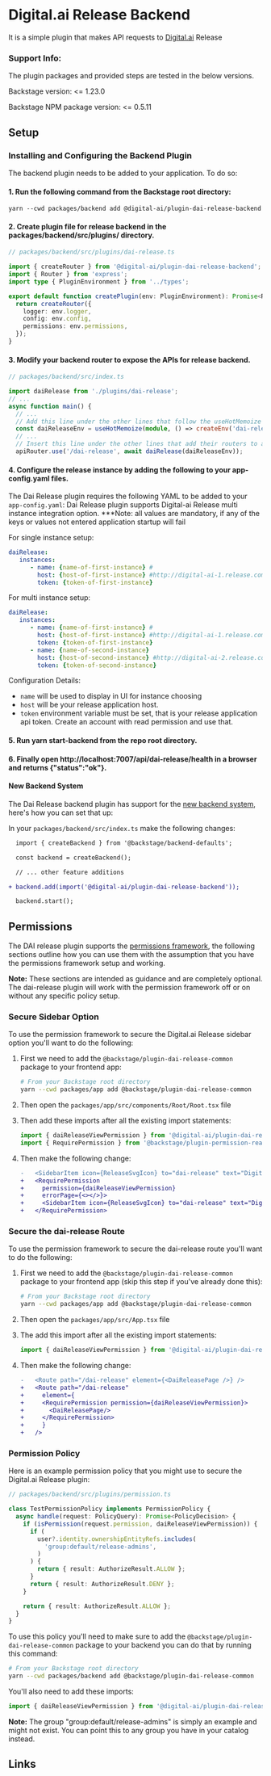 # Digital.ai Release Backend

It is a simple plugin that makes API requests to [Digital.ai](https://digital.ai/products/release/) Release

### Support Info:

The plugin packages and provided steps are tested in the below versions.

Backstage version: <= 1.23.0

Backstage NPM package version: <= 0.5.11

## Setup

### Installing and Configuring the Backend Plugin

The backend plugin needs to be added to your application. To do so:

#### 1. Run the following command from the Backstage root directory:

```shell
yarn --cwd packages/backend add @digital-ai/plugin-dai-release-backend
```

#### 2. Create plugin file for release backend in the packages/backend/src/plugins/ directory.

```ts
// packages/backend/src/plugins/dai-release.ts

import { createRouter } from '@digital-ai/plugin-dai-release-backend';
import { Router } from 'express';
import type { PluginEnvironment } from '../types';

export default function createPlugin(env: PluginEnvironment): Promise<Router> {
  return createRouter({
    logger: env.logger,
    config: env.config,
    permissions: env.permissions,
  });
}
```

#### 3. Modify your backend router to expose the APIs for release backend.

```ts
// packages/backend/src/index.ts

import daiRelease from './plugins/dai-release';
// ...
async function main() {
  // ...
  // Add this line under the other lines that follow the useHotMemoize pattern
  const daiReleaseEnv = useHotMemoize(module, () => createEnv('dai-release'));
  // ...
  // Insert this line under the other lines that add their routers to apiRouter in the same way
  apiRouter.use('/dai-release', await daiRelease(daiReleaseEnv));
```

#### 4. Configure the release instance by adding the following to your app-config.yaml files.

The Dai Release plugin requires the following YAML to be added to your `app-config.yaml`:
Dai Release plugin supports Digital-ai Release multi instance integration option.
***Note: all values are mandatory, if any of the keys or values not entered application startup will fail

For single instance setup:
```yaml
daiRelease:
   instances:
      - name: {name-of-first-instance} #
        host: {host-of-first-instance} #http://digital-ai-1.release.com:4516
        token: {token-of-first-instance}
```
For multi instance setup:
```yaml
daiRelease:
   instances:
      - name: {name-of-first-instance} #
        host: {host-of-first-instance} #http://digital-ai-1.release.com:4516
        token: {token-of-first-instance}
      - name: {name-of-second-instance}
        host: {host-of-second-instance} #http://digital-ai-2.release.com:4516
        token: {token-of-second-instance}
```

Configuration Details:

- `name` will be used to display in UI for instance choosing
- `host` will be your release application host.
- `token` environment variable must be set, that is your release application api token. Create an account with read permission and use that.

#### 5. Run yarn start-backend from the repo root directory.

#### 6. Finally open http://localhost:7007/api/dai-release/health in a browser and returns {"status":"ok"}.

#### New Backend System

The Dai Release backend plugin has support for the [new backend system](https://backstage.io/docs/backend-system/), here's how you can set that up:

In your `packages/backend/src/index.ts` make the following changes:

```diff
  import { createBackend } from '@backstage/backend-defaults';

  const backend = createBackend();

  // ... other feature additions

+ backend.add(import('@digital-ai/plugin-dai-release-backend'));

  backend.start();
```

## Permissions

The DAI release plugin supports the [permissions framework](https://backstage.io/docs/permissions/overview), the following sections outline how you can use them with the assumption that you have the permissions framework setup and working.

**Note:** These sections are intended as guidance and are completely optional. The dai-release plugin will work with the permission framework off or on without any specific policy setup.

### Secure Sidebar Option

To use the permission framework to secure the Digital.ai Release sidebar option you'll want to do the following:

1. First we need to add the `@backstage/plugin-dai-release-common` package to your frontend app:

   ```sh
   # From your Backstage root directory
   yarn --cwd packages/app add @backstage/plugin-dai-release-common
   ```

2. Then open the `packages/app/src/components/Root/Root.tsx` file
3. Then add these imports after all the existing import statements:

   ```ts
   import { daiReleaseViewPermission } from '@digital-ai/plugin-dai-release-common';
   import { RequirePermission } from '@backstage/plugin-permission-react';
   ```

4. Then make the following change:

   ```diff
   -   <SidebarItem icon={ReleaseSvgIcon} to="dai-release" text="Digital.ai Release" />
   +   <RequirePermission
   +     permission={daiReleaseViewPermission}
   +     errorPage={<></>}>
   +     <SidebarItem icon={ReleaseSvgIcon} to="dai-release" text="Digital.ai Release" />
   +   </RequirePermission>
   ```

### Secure the dai-release Route

To use the permission framework to secure the dai-release route you'll want to do the following:

1. First we need to add the `@backstage/plugin-dai-release-common` package to your frontend app (skip this step if you've already done this):

   ```sh
   # From your Backstage root directory
   yarn --cwd packages/app add @backstage/plugin-dai-release-common
   ```

2. Then open the `packages/app/src/App.tsx` file
3. The add this import after all the existing import statements:

   ```ts
   import { daiReleaseViewPermission } from '@digital-ai/plugin-dai-release-common';
   ```

4. Then make the following change:

   ```diff
   -   <Route path="/dai-release" element={<DaiReleasePage />} />
   +   <Route path="/dai-release"
   +     element={
   +     <RequirePermission permission={daiReleaseViewPermission}>
   +       <DaiReleasePage/>
   +     </RequirePermission>
   +     }
   +   />
   ```

### Permission Policy

Here is an example permission policy that you might use to secure the Digital.ai Release plugin:

```ts
// packages/backend/src/plugins/permission.ts

class TestPermissionPolicy implements PermissionPolicy {
  async handle(request: PolicyQuery): Promise<PolicyDecision> {
    if (isPermission(request.permission, daiReleaseViewPermission)) {
      if (
        user?.identity.ownershipEntityRefs.includes(
          'group:default/release-admins',
        )
      ) {
        return { result: AuthorizeResult.ALLOW };
      }
      return { result: AuthorizeResult.DENY };
    }

    return { result: AuthorizeResult.ALLOW };
  }
}
```

To use this policy you'll need to make sure to add the `@backstage/plugin-dai-release-common` package to your backend you can do that by running this command:

```sh
# From your Backstage root directory
yarn --cwd packages/backend add @backstage/plugin-dai-release-common
```

You'll also need to add these imports:

```ts
import { daiReleaseViewPermission } from '@digital-ai/plugin-dai-release-common';
```

**Note:** The group "group:default/release-admins" is simply an example and might not exist. You can point this to any group you have in your catalog instead.

## Links

